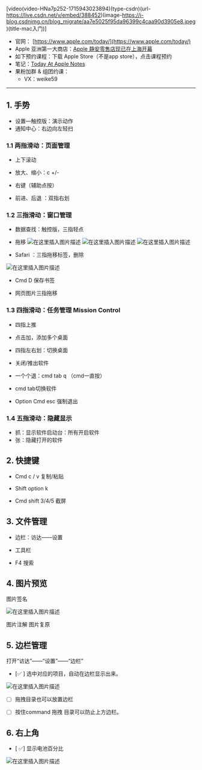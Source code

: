 

[video(video-HNa7p252-1715943023894)(type-csdn)(url-https://live.csdn.net/v/embed/388452)(image-https://i-blog.csdnimg.cn/blog_migrate/aa7e5025f95da96399c4caa90d3905e8.jpeg)(title-mac入门)]




- 官网： [https://www.apple.com/today/](https://www.apple.com/today/)
- Apple 亚洲第一大商店：[Apple 静安零售店现已在上海开幕](https://www.apple.com.cn/newsroom/2024/03/apple-jingan-now-open-in-shanghai/)
- 如下预约课程：下载 Apple Store（不是app store），点击课程预约
- 笔记：[Today At Apple Notes](https://ghostwritten.blog.csdn.net/article/details/138050890)
- 果粉加群 & 组团约课：
  - VX：weike59


---

## 1. 手势

- 设置—触控版：演示动作
- 通知中心：右边向左轻扫

### 1.1 两指滑动：页面管理
- 上下滚动
- 放大、缩小：c +/-

- 右键（辅助点按）

- 前进、后退 ：双指右划

### 1.2 三指滑动：窗口管理
- 数据查找：触控版，三指轻点
- 拖移
![在这里插入图片描述](https://i-blog.csdnimg.cn/blog_migrate/567c22c4f8d3ec8a77afbc36e1cdacac.png)
![在这里插入图片描述](https://i-blog.csdnimg.cn/blog_migrate/3e77fa251cc8fa3d453a06f28cdc6311.png)
![在这里插入图片描述](https://i-blog.csdnimg.cn/blog_migrate/fb186776182cfa50a6a20de42e6647de.gif#pic_center)


- Safari ：三指拖移标签，删除

![在这里插入图片描述](https://i-blog.csdnimg.cn/blog_migrate/8ee89817b8f8317401325edbb2651e21.gif#pic_center)


- Cmd D 保存书签

- 网页图片三指拖移


### 1.3 四指滑动：任务管理 Mission Control 
- 四指上推
- 点击加，添加多个桌面
- 四指左右划：切换桌面

- 关闭/推出软件 
- 一个个退：cmd tab q （cmd一直按）
- cmd tab切换软件
- Option Cmd esc 强制退出

### 1.4 五指滑动：隐藏显示 
- 抓：显示软件启动台：所有开启软件
- 张：隐藏打开的软件


## 2. 快捷键

- Cmd c / v 复制/粘贴

- Shift option k
- Cmd shift 3/4/5 截屏






## 3. 文件管理


- 边栏：访达——设置
- 工具栏

- F4 搜索


## 4. 图片预览

图片签名

![在这里插入图片描述](https://i-blog.csdnimg.cn/blog_migrate/74644d5ffa8d00a2ef5e0addae82d727.png)


图片注解
图片复原


## 5. 边栏管理

打开“访达”——“设置”——“边栏”

 - [✅ ] 选中对应的项目，自动在边栏显示出来。
 
![在这里插入图片描述](https://i-blog.csdnimg.cn/blog_migrate/1aa8c23bb45e1dbab9b9f9bd67b36f72.png)

 - [ ] 拖拽目录也可以放置边栏
 - [ ] 按住command 拖拽 目录可以防止上方边栏。



## 6. 右上角

 - [ ✅] 显示电池百分比

![在这里插入图片描述](https://i-blog.csdnimg.cn/blog_migrate/05a4f3e6a591be57f4759763c92e5965.png)

